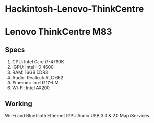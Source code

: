 # Hackintosh-Lenovo-ThinkCentre

<h1>Lenovo ThinkCentre M83</h1>
<h2>Specs</h2>
<ol>
<li>CPU: Intel Core i7-4790K</li>
<li>IGPU: Intel HD 4600</li>
<li>RAM: 16GB DDR3</li>
<li>Audio: Realteck ALC 662</li>
<li>Ethernet: Intel I217-LM</li>
<li>Wi-Fi: Intel AX200</li>
</ol>

<h2>Working</h2>
Wi-Fi and BlueTooth
Ethernet
IGPU
Audio
USB 3.0 & 2.0 Map 
iServices